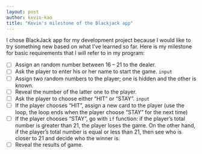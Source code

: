 ```yaml
---
layout: post
author: kevin-kao
title: "Kevin's milestone of the Blackjack app"
---
```


I chose BlackJack app for my development project because I would like to try something new based on what I’ve learned so far. 
Here is my milestone for basic requirements that I will refer to in my program:

-	[ ] Assign an random number between 16 – 21 to the dealer.
-	[ ] Ask the player to enter his or her name to start the game. `input`
-	[ ] Assign two random numbers to the player; one is hidden and the other is known.
-	[ ] Reveal the number of the latter one to the player.
-	[ ] Ask the player to choose either “HIT” or “STAY”. `input`
-	[ ] If the player chooses “HIT”, assign a new card to the player 
      (use the loop, the loop ends when the player choose “STAY” for the next time) 
-	[ ] If the player chooses “STAY”, go with `if` function: 
      if the player’s total number is greater than 21, the player loses the game. 
      On the other hand, if the player’s total number is equal or less than 21, then see who is closer to 21 and decide who the winner is.
-	[ ] Reveal the results of game. 
